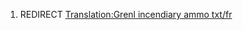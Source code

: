 1.  REDIRECT [Translation:Grenl incendiary ammo
    txt/fr](Translation:Grenl_incendiary_ammo_txt/fr "wikilink")